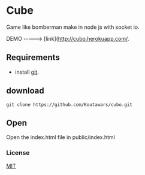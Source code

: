# Cube
Game like bomberman make in node js with socket io.

DEMO -----> [link](http://cubo.herokuapp.com/.

## Requirements
* install [git](https://git-scm.com/downloads).
## download
```console
git clone https://github.com/Koutawars/cubo.git
```
## Open
Open the index.html file in public/index.html
### License

[MIT](/LICENSE)
